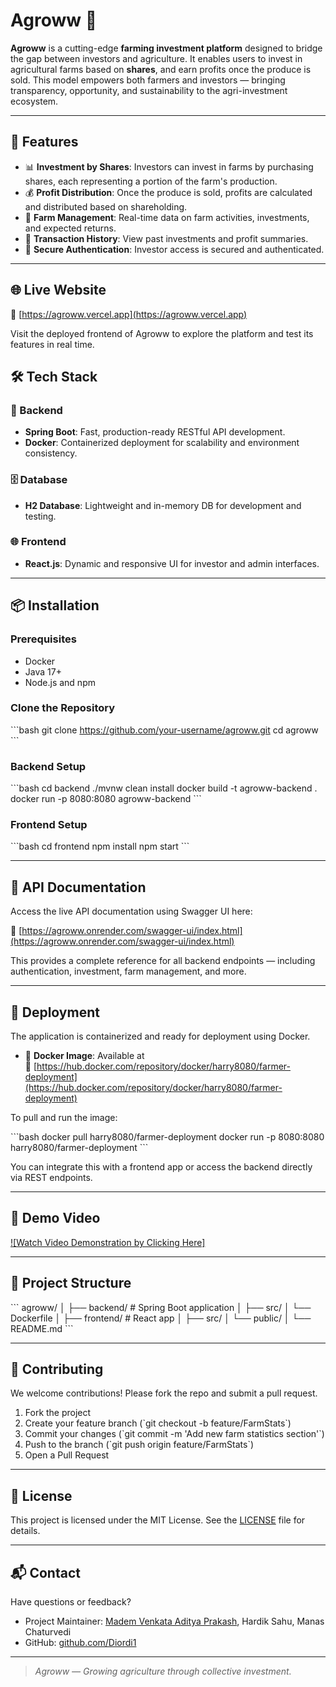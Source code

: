 # Agroww 🌱

**Agroww** is a cutting-edge **farming investment platform** designed to bridge the gap between investors and agriculture. It enables users to invest in agricultural farms based on **shares**, and earn profits once the produce is sold. This model empowers both farmers and investors — bringing transparency, opportunity, and sustainability to the agri-investment ecosystem.

---

## 🚀 Features

- 📊 **Investment by Shares**: Investors can invest in farms by purchasing shares, each representing a portion of the farm's production.
- 💰 **Profit Distribution**: Once the produce is sold, profits are calculated and distributed based on shareholding.
- 🌾 **Farm Management**: Real-time data on farm activities, investments, and expected returns.
- 🧾 **Transaction History**: View past investments and profit summaries.
- 🔐 **Secure Authentication**: Investor access is secured and authenticated.

---
## 🌐 Live Website

🔗 [https://agroww.vercel.app](https://agroww.vercel.app)

Visit the deployed frontend of Agroww to explore the platform and test its features in real time.


## 🛠️ Tech Stack

### 🔧 Backend
- **Spring Boot**: Fast, production-ready RESTful API development.
- **Docker**: Containerized deployment for scalability and environment consistency.

### 🗄️ Database
- **H2 Database**: Lightweight and in-memory DB for development and testing.

### 🌐 Frontend
- **React.js**: Dynamic and responsive UI for investor and admin interfaces.

---

## 📦 Installation

### Prerequisites
- Docker
- Java 17+
- Node.js and npm

### Clone the Repository
\`\`\`bash
git clone https://github.com/your-username/agroww.git
cd agroww
\`\`\`

### Backend Setup
\`\`\`bash
cd backend
./mvnw clean install
docker build -t agroww-backend .
docker run -p 8080:8080 agroww-backend
\`\`\`

### Frontend Setup
\`\`\`bash
cd frontend
npm install
npm start
\`\`\`

---

## 📡 API Documentation

Access the live API documentation using Swagger UI here:

🔗 [https://agroww.onrender.com/swagger-ui/index.html](https://agroww.onrender.com/swagger-ui/index.html)

This provides a complete reference for all backend endpoints — including authentication, investment, farm management, and more.

---

## 🚀 Deployment

The application is containerized and ready for deployment using Docker.

- 🐳 **Docker Image**: Available at  
  🔗 [https://hub.docker.com/repository/docker/harry8080/farmer-deployment](https://hub.docker.com/repository/docker/harry8080/farmer-deployment)

To pull and run the image:

\`\`\`bash
docker pull harry8080/farmer-deployment
docker run -p 8080:8080 harry8080/farmer-deployment
\`\`\`

You can integrate this with a frontend app or access the backend directly via REST endpoints.

---

 ## 🎥 Demo Video

>

[![Watch Video Demonstration by Clicking Here]](https://drive.google.com/file/d/1q2I5uVieTsvrfHbZQ_UgT8acLMvvxXT6/view?usp=sharing)


---

## 📌 Project Structure

\`\`\`
agroww/
│
├── backend/              # Spring Boot application
│   ├── src/
│   └── Dockerfile
│
├── frontend/             # React app
│   ├── src/
│   └── public/
│
└── README.md
\`\`\`

---

## 🤝 Contributing

We welcome contributions! Please fork the repo and submit a pull request.

1. Fork the project  
2. Create your feature branch (\`git checkout -b feature/FarmStats\`)  
3. Commit your changes (\`git commit -m 'Add new farm statistics section'\`)  
4. Push to the branch (\`git push origin feature/FarmStats\`)  
5. Open a Pull Request

---

## 📃 License

This project is licensed under the MIT License. See the [LICENSE](LICENSE) file for details.

---

## 📬 Contact

Have questions or feedback?

- Project Maintainer: [Madem Venkata Aditya Prakash](mailto:mademaditya@gmail.com), Hardik Sahu, Manas Chaturvedi
- GitHub: [github.com/Diordi1](https://github.com/Diordi1)

---

> *Agroww — Growing agriculture through collective investment.*
